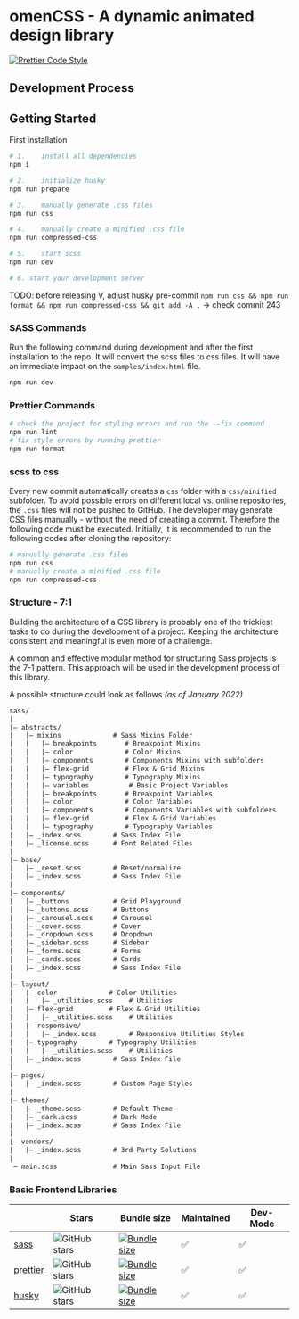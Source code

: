 # omenCSS - A dynamic animated design library

[![Prettier Code Style](https://github.com/Se-Gl/omencss/actions/workflows/prettier.yml/badge.svg)](https://github.com/Se-Gl/omencss/actions/workflows/prettier.yml)

## Development Process

## Getting Started

First installation

```bash
# 1.    install all dependencies
npm i

# 2.    initialize husky
npm run prepare

# 3.    manually generate .css files
npm run css

# 4.    manually create a minified .css file
npm run compressed-css

# 5.    start scss
npm run dev

# 6. start your development server
```

TODO: before releasing V, adjust husky pre-commit `npm run css && npm run format && npm run compressed-css && git add -A .` -> check commit 243

### SASS Commands

Run the following command during development and after the first installation to the repo. It will convert the scss files to css files. It will have an immediate impact on the `samples/index.html` file.

```bash
npm run dev
```

### Prettier Commands

```bash
# check the project for styling errors and run the --fix command
npm run lint
# fix style errors by running prettier
npm run format
```

### scss to css

Every new commit automatically creates a `css` folder with a `css/minified` subfolder. To avoid possible errors on different local vs. online repositories, the `.css` files will not be pushed to GitHub. The developer may generate CSS files manually - without the need of creating a commit. Therefore the following code must be executed. Initially, it is recommended to run the following codes after cloning the repository:

```bash
# manually generate .css files
npm run css
# manually create a minified .css file
npm run compressed-css
```

### Structure - 7:1

Building the architecture of a CSS library is probably one of the trickiest tasks to do during the development of a project. Keeping the architecture consistent and meaningful is even more of a challenge.

A common and effective modular method for structuring Sass projects is the 7-1 pattern. This approach will be used in the development process of this library.

A possible structure could look as follows _(as of January 2022)_

```txt
sass/
|
|– abstracts/
|   |– mixins             # Sass Mixins Folder
|   |   |– breakpoints       # Breakpoint Mixins
|   |   |– color             # Color Mixins
|   |   |– components        # Components Mixins with subfolders
|   |   |– flex-grid         # Flex & Grid Mixins
|   |   |– typography        # Typography Mixins
|   |   |– variables          # Basic Project Variables
|   |   |– breakpoints       # Breakpoint Variables
|   |   |– color             # Color Variables
|   |   |– components        # Components Variables with subfolders
|   |   |– flex-grid         # Flex & Grid Variables
|   |   |– typography        # Typography Variables
|   |– _index.scss        # Sass Index File
|   |– _license.scss      # Font Related Files
|
|– base/
|   |– _reset.scss        # Reset/normalize
|   |– _index.scss        # Sass Index File
|
|– components/
|   |– _buttons           # Grid Playground
|   |– _buttons.scss      # Buttons
|   |– _carousel.scss     # Carousel
|   |– _cover.scss        # Cover
|   |– _dropdown.scss     # Dropdown
|   |– _sidebar.scss      # Sidebar
|   |– _forms.scss        # Forms
|   |– _cards.scss        # Cards
|   |– _index.scss        # Sass Index File
|
|– layout/
|   |– color             # Color Utilities
|   |   |– _utilities.scss    # Utilities
|   |– flex-grid         # Flex & Grid Utilities
|   |   |– _utilities.scss    # Utilities
|   |– responsive/
|   |   |– _index.scss        # Responsive Utilities Styles
|   |– typography        # Typography Utilities
|   |   |– _utilities.scss    # Utilities
|   |– _index.scss        # Sass Index File
|
|– pages/
|   |– _index.scss        # Custom Page Styles
|
|– themes/
|   |– _theme.scss        # Default Theme
|   |– _dark.scss         # Dark Mode
|   |– _index.scss        # Sass Index File
|
|– vendors/
|   |– _index.scss        # 3rd Party Solutions
|
 – main.scss              # Main Sass Input File
```

### Basic Frontend Libraries

|                                                    | Stars                                                                                         | Bundle size                                                                                                                      | Maintained | Dev- Mode |
| -------------------------------------------------- | --------------------------------------------------------------------------------------------- | -------------------------------------------------------------------------------------------------------------------------------- | ---------- | --------- |
| [sass](https://www.npmjs.com/package/sass)         | ![GitHub stars](https://img.shields.io/github/stars/sass/dart-sass.svg?label=%F0%9F%8C%9F)    | [![Bundle size](https://badgen.net/bundlephobia/minzip/sass/?label=%F0%9F%92%BE)](https://bundlephobia.com/result?p=sass)        | ✅         | ✅        |
| [prettier](https://www.npmjs.com/package/prettier) | ![GitHub stars](https://img.shields.io/github/stars/prettier/prettier.svg?label=%F0%9F%8C%9F) | [![Bundle size](https://badgen.net/bundlephobia/minzip/prettier/?label=%F0%9F%92%BE)](https://bundlephobia.com/package/prettier) | ✅         | ✅        |
| [husky](https://www.npmjs.com/package/husky)       | ![GitHub stars](https://img.shields.io/github/stars/typicode/husky.svg?label=%F0%9F%8C%9F)    | [![Bundle size](https://badgen.net/bundlephobia/minzip/husky/?label=%F0%9F%92%BE)](https://bundlephobia.com/package/husky)       | ✅         | ✅        |
